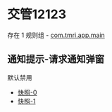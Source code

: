 # 交管12123

存在 1 规则组 - [com.tmri.app.main](/src/apps/com.tmri.app.main.ts)

## 通知提示-请求通知弹窗

默认禁用

- [快照-0](https://i.gkd.li/import/13315944)
- [快照-1](https://i.gkd.li/import/13779215)
